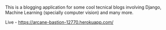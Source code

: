 This is a blogging application for some cool tecnical blogs involving Django, Machine Learning (specially computer vision) and many more.

Live - https://arcane-bastion-12770.herokuapp.com/
